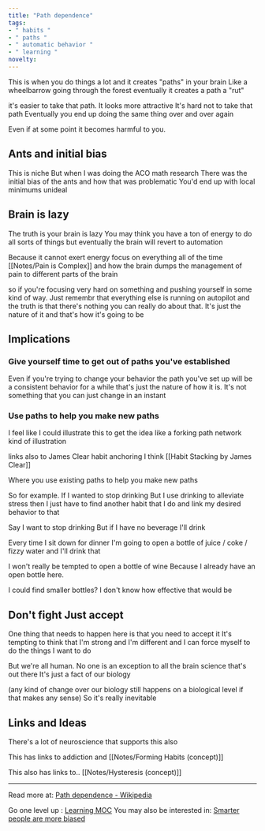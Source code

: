 ```yaml
---
title: "Path dependence"
tags:
- " habits "
- " paths "
- " automatic behavior "
- " learning "
novelty:
---
```


This is when you do things a lot and it creates "paths" in your brain
Like a wheelbarrow going through the forest
eventually it creates a path
a "rut"

it's easier to take that path. It looks more attractive
It's hard not to take that path
Eventually you end up doing the same thing over and over again

Even if at some point it becomes harmful to you.

## Ants and initial bias

This is niche
But when I was doing the ACO math research
There was the initial bias of the ants
and how that was problematic
You'd end up with local minimums
unideal

## Brain is lazy

The truth is your brain is lazy
You may think you have a ton of energy
to do all sorts of things
but eventually
the brain will revert to automation

Because it cannot exert energy focus on everything all of the time
[[Notes/Pain is Complex]]
and how the brain dumps the management of pain to different parts of the brain

so if you're focusing very hard on something
and pushing yourself in some kind of way.
Just remembr that everything else is running on autopilot
and the truth is that there's nothing you can really do about that.
It's just the nature of it
and that's how it's going to be

## Implications

### Give yourself time to get out of paths you've established
Even if you're trying to change your behavior
the path you've set up
will be a consistent behavior for a while
that's just the nature of how it is.
It's not something that you can just change in an instant

### Use paths to help you make new paths

I feel like I could illustrate this
to get the idea
like a forking path network kind of illustration

links also to James Clear
habit anchoring I think
[[Habit Stacking by James Clear]]

Where you use existing paths to help you make new paths

So for example.
If I wanted to stop drinking
But I use drinking to alleviate stress
then I just have to find another habit that I do
and link my desired behavior to that

Say I want to stop drinking
But if I have no beverage I'll drink

Every time I sit down for dinner
I'm going to open a bottle of juice / coke / fizzy water
and I'll drink that

I won't really be tempted to open a bottle of wine
Because I already have an open bottle here.

I could find smaller bottles?
I don't know how effective that would be

## Don't fight Just accept

One thing that needs to happen here is that you need to accept it
It's tempting to think that I'm strong and I'm different
and I can force myself to do the things I want to do

But we're all human. No one is an exception to all the brain science that's out there
It's just a fact of our biology

(any kind of change over our biology still happens on a biological level if that makes any sense)
So it's really inevitable

## Links and Ideas

There's a lot of neuroscience that supports this also

This has links
to addiction
and [[Notes/Forming Habits (concept)]]

This also has links to..
[[Notes/Hysteresis (concept)]]

----

Read more at: [Path dependence - Wikipedia](https://en.wikipedia.org/wiki/Path_dependence)

Go one level up : [Learning MOC](Learning%20MOC)
You may also be interested in: [Smarter people are more biased](Notes/Smarter%20people%20are%20more%20biased.md)






